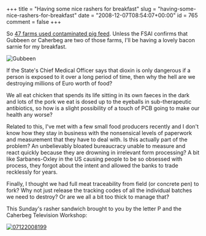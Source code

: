 +++
title = "Having some nice rashers for breakfast"
slug = "having-some-nice-rashers-for-breakfast"
date = "2008-12-07T08:54:07+00:00"
id = 765
comment = false
+++

So [47 farms used contaminated pig feed](http://www.rte.ie/news/2008/1206/agriculture.html). Unless the FSAI confirms that Gubbeen or Caherbeg are two of those farms, I'll be having a lovely bacon sarnie for my breakfast.

![](http://www.gubbeen.com/images/smokehouse_images/smoke_large/pigs.jpg "Gubbeen")

If the State's Chief Medical Officer says that dioxin is only dangerous if a person is exposed to it over a long period of time, then why the hell are we destroying millions of Euro worth of food?

We all eat chicken that spends its life sitting in its own faeces in the dark and lots of the pork we eat is dosed up to the eyeballs in sub-therapeutic antibiotics, so how is a slight possibility of a touch of PCB going to make our health any worse?

Related to this, I've met with a few small food producers recently and I don't know how they stay in business with the nonsensical levels of paperwork and measurement that they have to deal with. Is this actually part of the problem? An unbelievably bloated bureaucracy unable to measure and react quickly because they are drowning in irrelevant form processing? A bit like Sarbanes-Oxley in the US causing people to be so obsessed with process, they forgot about the intent and allowed the banks to trade recklessly for years. 

Finally, I thought we had full meat traceability from field (or concrete pen) to fork? Why not just release the tracking codes of all the individual batches we need to destroy? Or are we all a bit too thick to manage that?

This Sunday's rasher sandwich brought to you by the letter P and the Caherbeg Television Workshop:

[![07122008199](http://farm4.static.flickr.com/3048/3088423773_7b404f5676.jpg)](http://www.flickr.com/photos/bandon1/3088423773/ "07122008199 by bandon1, on Flickr")

